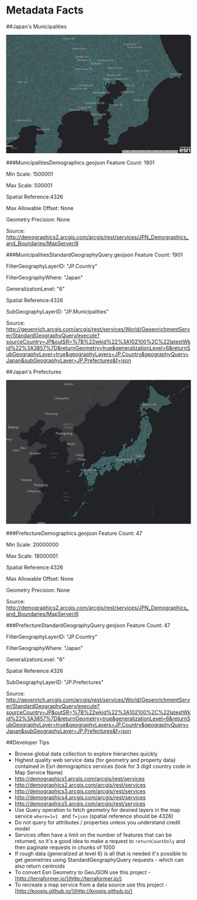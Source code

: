 # Metadata Facts

##Japan's Municipalities

![alt text](images/Municipalities.png "Municipalities")

###MunicipalitiesDemographics.geojson
Feature Count: 1901

Min Scale: 1500001

Max Scale: 500001

Spatial Reference:4326

Max Allowable Offset: None

Geometry Precision: None

Source: http://demographics2.arcgis.com/arcgis/rest/services/JPN_Demographics_and_Boundaries/MapServer/8


###MunicipalitiesStandardGeographyQuery.geojson
Feature Count: 1901

FilterGeographyLayerID: "JP.Country"

FilterGeographyWhere: "Japan"

GeneralizationLevel: "6"

Spatial Reference:4326

SubGeographyLayerID: "JP.Municipalities"

Source: http://geoenrich.arcgis.com/arcgis/rest/services/World/GeoenrichmentServer/StandardGeographyQuery/execute?sourceCountry=JP&outSR=%7B%22wkid%22%3A102100%2C%22latestWkid%22%3A3857%7D&returnGeometry=true&generalizationLevel=6&returnSubGeographyLayer=true&geographyLayers=JP.Country&geographyQuery=Japan&subGeographyLayer=JP.Prefectures&f=json




##Japan's Prefectures

![alt text](images/Prefecture.png "Prefecture")

###PrefectureDemographics.geojson
Feature Count: 47

Min Scale: 20000000

Max Scale: 18000001

Spatial Reference:4326

Max Allowable Offset: None

Geometry Precision: None

Source: http://demographics2.arcgis.com/arcgis/rest/services/JPN_Demographics_and_Boundaries/MapServer/6



###PrefectureStandardGeographyQuery.geojson
Feature Count: 47

FilterGeographyLayerID: "JP.Country"

FilterGeographyWhere: "Japan"

GeneralizationLevel: "6"

Spatial Reference:4326

SubGeographyLayerID: "JP.Prefectures"

Source: http://geoenrich.arcgis.com/arcgis/rest/services/World/GeoenrichmentServer/StandardGeographyQuery/execute?sourceCountry=JP&outSR=%7B%22wkid%22%3A102100%2C%22latestWkid%22%3A3857%7D&returnGeometry=true&generalizationLevel=6&returnSubGeographyLayer=true&geographyLayers=JP.Country&geographyQuery=Japan&subGeographyLayer=JP.Prefectures&f=json

##Developer Tips

* Browse global data collection to explore hierarches quickly
* Highest quality web service data (for geometry and property data) contained in Esri demographics services (look for 3 digit country code in Map Service Name)
 * http://demographics1.arcgis.com/arcgis/rest/services
 * http://demographics2.arcgis.com/arcgis/rest/services
 * http://demographics3.arcgis.com/arcgis/rest/services
 * http://demographics4.arcgis.com/arcgis/rest/services
 * http://demographics5.arcgis.com/arcgis/rest/services
* Use Query operation to fetch geometry for desired layers in the map service ``` where=1=1  ``` and ```f=json``` (spatial reference should be 4326)
* Do not query for attributes / properties unless you understand credit model
*  Services often have a limit on the number of features that can be returned, so it's a good idea to make a request to ```returnCountOnly``` and then paginate requests in chunks of 1000
* If rough data (generalized at level 6) is all that is needed it's possible to get geometries using StandardGeographyQuery requests - which can also return centroids
* To convert Esri Geometry to GeoJSON use this project - [http://terraformer.io/](http://terraformer.io/)
* To recreate a map service from a data source use this project - [http://koopjs.github.io/](http://koopjs.github.io/)



